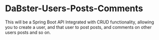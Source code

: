 # DaBster-Users-Posts-Comments
This will be a Spring Boot API Integrated with CRUD functionality, allowing you to create a user, and that user to post posts, and comments on other users posts and so on. 
